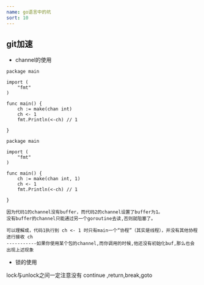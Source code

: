 ```yaml
---
name: go语言中的坑
sort: 10
---
```


## git加速

- channel的使用

```
package main

import (
    "fmt"
)

func main() {
    ch := make(chan int)
    ch <- 1
    fmt.Println(<-ch) // 1

}

package main

import (
    "fmt"
)

func main() {
    ch := make(chan int, 1)
    ch <- 1
    fmt.Println(<-ch) // 1

}

因为代码1的channel没有buffer，而代码2的channel设置了buffer为1。
没有buffer的channel只能通过另一个goroutine去读,否则就阻塞了。

可以理解成，代码1执行到 ch <- 1 时只有main一个“协程”（其实是线程），并没有其他协程进行接收 ch
-----------如果你使用某个包的channel,而你调用的时候,他还没有初始化buf,那么也会出现上述现象
```

- 锁的使用

lock与unlock之间一定注意没有 continue ,return,break,goto
